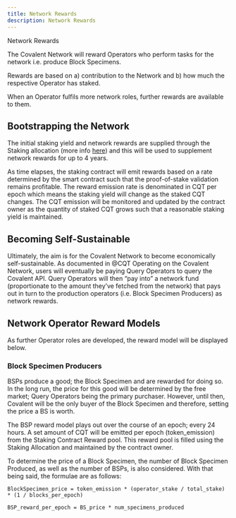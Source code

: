 ```yaml
---
title: Network Rewards
description: Network Rewards
---
```

<div class="font-light font-sans text-4xl text-covalent-black pt-12 max-w-screen-md">
 Network Rewards
</div>

The Covalent Network will reward Operators who perform tasks for the network i.e. produce Block Specimens.

Rewards are based on a) contribution to the Network and b) how much the respective Operator has staked.

When an Operator fulfils more network roles, further rewards are available to them.

## Bootstrapping the Network

The initial staking yield and network rewards are supplied through the Staking allocation (more info [here](https://www.covalenthq.com/token/)) and this will be used to supplement network rewards for up to 4 years.

As time elapses, the staking contract will emit rewards based on a rate determined by the smart contract such that the proof-of-stake validation remains profitable. The reward emission rate is denominated in CQT per epoch which means the staking yield will change as the staked CQT changes. The CQT emission will be monitored and updated by the contract owner as the quantity of staked CQT grows such that a reasonable staking yield is maintained.

## Becoming Self-Sustainable

Ultimately, the aim is for the Covalent Network to become economically self-sustainable. As documented in @CQT Operating on the Covalent Network, users will eventually be paying Query Operators to query the Covalent API. Query Operators will then “pay into” a network fund (proportionate to the amount they’ve fetched from the network) that pays out in turn to the production operators (i.e. Block Specimen Producers) as network rewards.  

## Network Operator Reward Models

As further Operator roles are developed, the reward model will be displayed below.

### Block Specimen Producers

BSPs produce a good; the Block Specimen and are rewarded for doing so. In the long run, the price for this good will be determined by the free market; Query Operators being the primary purchaser. However, until then, Covalent will be the only buyer of the Block Specimen and therefore, setting the price a BS is worth.     

The BSP reward model plays out over the course of an epoch; every 24 hours. A set amount of CQT will be emitted per epoch (token_emission) from the Staking Contract Reward pool. This reward pool is filled using the Staking Allocation and maintained by the contract owner.

To determine the price of a Block Specimen, the number of Block Specimen Produced, as well as the number of BSPs, is also considered. With that being said, the formulae are as follows:

`BlockSpecimen_price = token_emission * (operator_stake / total_stake) * (1 / blocks_per_epoch)`

`BSP_reward_per_epoch = BS_price * num_specimens_produced`
